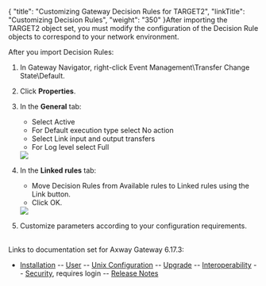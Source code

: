 {
    "title": "Customizing Gateway Decision Rules for TARGET2",
    "linkTitle": "Customizing Decision Rules",
    "weight": "350"
}After importing the TARGET2 object set, you must modify the configuration of the Decision Rule objects to correspond to your network environment.

After you import Decision Rules:

1.  In Gateway Navigator, right-click <span class="bold_in_para">Event Management\\Transfer Change State\\Default</span>.
2.  Click **Properties**.
3.  In the **General** tab:
    -   Select <span class="bold_in_para">Active</span>
    -   For Default execution type select <span class="bold_in_para">No action</span>
    -   Select <span class="bold_in_para">Link input and output transfers</span>
    -   For Log level select <span class="bold_in_para">Full</span>

      
    <img src="/Images/Gateway/0300001B.png" class="maxWidth" />
4.  In the **Linked rules** tab:
    -   Move Decision Rules from Available rules to Linked rules using the <span class="bold_in_para">Link</span> button.
    -   Click <span class="bold_in_para">OK</span>.

      
    <img src="/Images/Gateway/0300001C.png" class="maxWidth" />  
5.  Customize parameters according to your configuration requirements.  
     

Links to documentation set for Axway Gateway <span class="mc-variable axway_variables.Release_Number variable">6.17.3</span>:

-   [Installation](#) -- [User](#) -- [Unix Configuration](#) -- [Upgrade](#) -- [Interoperability](#) -- [Security](#), requires login -- [Release Notes](#)
